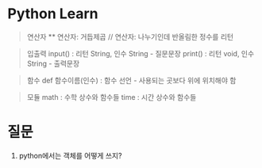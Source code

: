 # Python Learn

> 연산자
** 연산자: 거듭제곱
// 연산자: 나누기인데 반올림한 정수를 리턴

> 입출력
input()  : 리턴 String, 인수 String - 질문문장
print()  : 리턴 void, 인수 String - 출력문장

> 함수
def 함수이름(인수) : 함수 선언 - 사용되는 곳보다 위에 위치해야 함

> 모듈
math     : 수학 상수와 함수들
time     : 시간 상수와 함수들

# 질문
1. python에서는 객체를 어떻게 쓰지?
> 
